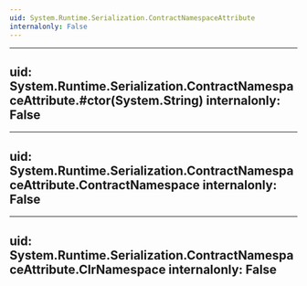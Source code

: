 ```yaml
---
uid: System.Runtime.Serialization.ContractNamespaceAttribute
internalonly: False
---
```


---
uid: System.Runtime.Serialization.ContractNamespaceAttribute.#ctor(System.String)
internalonly: False
---

---
uid: System.Runtime.Serialization.ContractNamespaceAttribute.ContractNamespace
internalonly: False
---

---
uid: System.Runtime.Serialization.ContractNamespaceAttribute.ClrNamespace
internalonly: False
---
